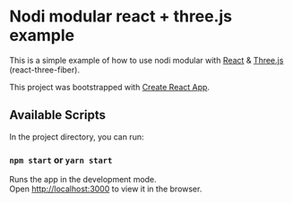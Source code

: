 # Nodi modular react + three.js example

This is a simple example of how to use nodi modular with [React](https://react.dev/) & [Three.js](https://threejs.org/) (react-three-fiber).

This project was bootstrapped with [Create React App](https://github.com/facebook/create-react-app).

## Available Scripts

In the project directory, you can run:

### `npm start` or `yarn start`

Runs the app in the development mode.\
Open [http://localhost:3000](http://localhost:3000) to view it in the browser.
